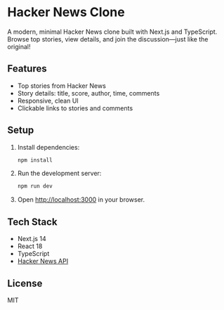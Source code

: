 # Hacker News Clone

A modern, minimal Hacker News clone built with Next.js and TypeScript. Browse top stories, view details, and join the discussion—just like the original!

## Features
- Top stories from Hacker News
- Story details: title, score, author, time, comments
- Responsive, clean UI
- Clickable links to stories and comments

## Setup

1. Install dependencies:
   ```bash
   npm install
   ```
2. Run the development server:
   ```bash
   npm run dev
   ```
3. Open [http://localhost:3000](http://localhost:3000) in your browser.

## Tech Stack
- Next.js 14
- React 18
- TypeScript
- [Hacker News API](https://github.com/HackerNews/API)

## License
MIT 